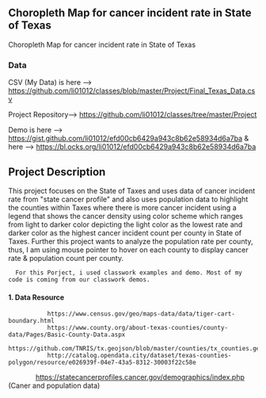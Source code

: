 ## Choropleth Map for cancer incident rate in State of Texas

Choropleth Map for cancer incident rate in State of Texas

### Data

CSV (My Data) is here --> https://github.com/li01012/classes/blob/master/Project/Final_Texas_Data.csv

Project Repository--> https://github.com/li01012/classes/tree/master/Project

Demo is here --> https://gist.github.com/li01012/efd00cb6429a943c8b62e58934d6a7ba
      & here --> https://bl.ocks.org/li01012/efd00cb6429a943c8b62e58934d6a7ba



## Project Description

This project focuses on the State of Taxes and uses data of cancer incident rate from "state cancer profile" and also uses population data to highlight the counties within Taxes where there is more cancer incident using a legend that shows the cancer density using color scheme which ranges from light to darker color depicting the light color as the lowest rate and darker color as the highest cancer incident count per county in State of Taxes.
      Further this  project wants to analyze the population rate per county, thus, I am using mouse pointer to hover on each county to display cancer rate & population count per county.
      
      For this Porject, i used classwork examples and demo. Most of my code is coming from our classwork demos.

#### 1. Data Resource

               https://www.census.gov/geo/maps-data/data/tiger-cart-boundary.html
               https://www.county.org/about-texas-counties/county-data/Pages/Basic-County-Data.aspx
               https://github.com/TNRIS/tx.geojson/blob/master/counties/tx_counties.geojson
               http://catalog.opendata.city/dataset/texas-counties-polygon/resource/e026939f-04e7-43a5-8312-30003f22c58e
               https://statecancerprofiles.cancer.gov/demographics/index.php (Caner and population data)

